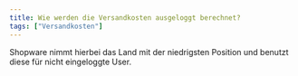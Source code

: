 ```yaml
---
title: Wie werden die Versandkosten ausgeloggt berechnet?
tags: ["Versandkosten"]
---
```


Shopware nimmt hierbei das Land mit der niedrigsten Position und benutzt diese für nicht eingeloggte User.